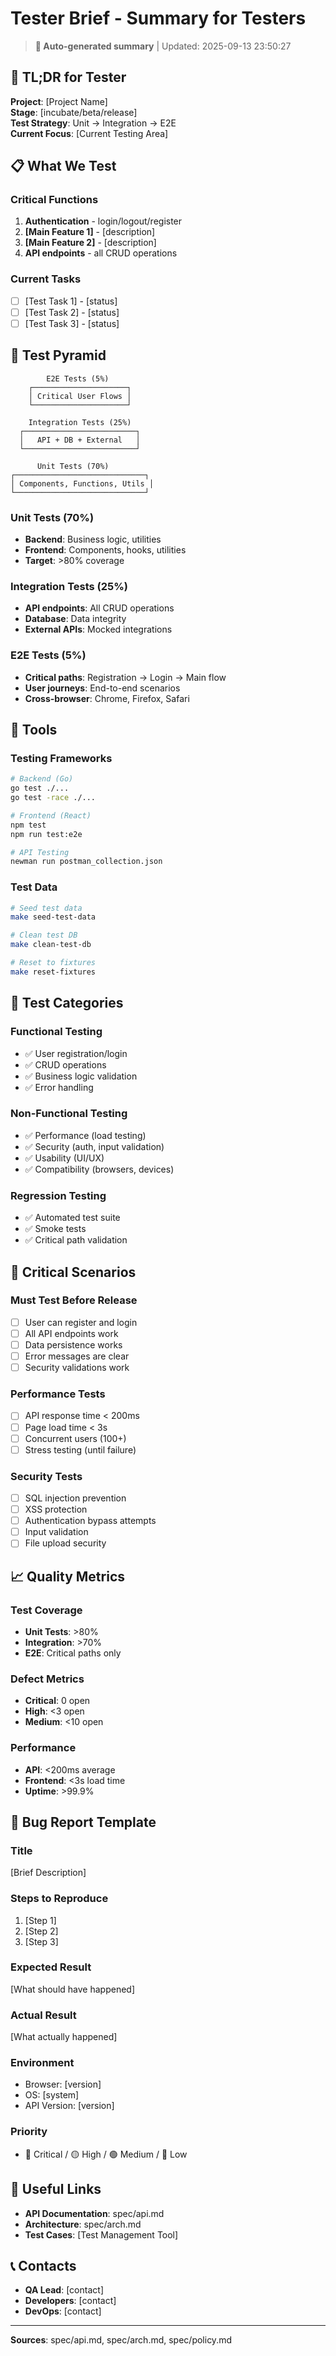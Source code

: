 # Tester Brief - Summary for Testers

> **🎯 Auto-generated summary** | Updated: 2025-09-13 23:50:27

## 🧪 TL;DR for Tester

**Project**: [Project Name]  
**Stage**: [incubate/beta/release]  
**Test Strategy**: Unit → Integration → E2E  
**Current Focus**: [Current Testing Area]

## 📋 What We Test

### Critical Functions
1. **Authentication** - login/logout/register
2. **[Main Feature 1]** - [description]
3. **[Main Feature 2]** - [description]
4. **API endpoints** - all CRUD operations

### Current Tasks
- [ ] [Test Task 1] - [status]
- [ ] [Test Task 2] - [status]
- [ ] [Test Task 3] - [status]

## 🎯 Test Pyramid

```
        E2E Tests (5%)
    ┌─────────────────────┐
    │ Critical User Flows │
    └─────────────────────┘
         
    Integration Tests (25%)
  ┌─────────────────────────┐
  │   API + DB + External   │
  └─────────────────────────┘
  
      Unit Tests (70%)
┌─────────────────────────────┐
│ Components, Functions, Utils │
└─────────────────────────────┘
```

### Unit Tests (70%)
- **Backend**: Business logic, utilities
- **Frontend**: Components, hooks, utilities
- **Target**: >80% coverage

### Integration Tests (25%)
- **API endpoints**: All CRUD operations
- **Database**: Data integrity
- **External APIs**: Mocked integrations

### E2E Tests (5%)
- **Critical paths**: Registration → Login → Main flow
- **User journeys**: End-to-end scenarios
- **Cross-browser**: Chrome, Firefox, Safari

## 🔧 Tools

### Testing Frameworks
```bash
# Backend (Go)
go test ./...
go test -race ./...

# Frontend (React)
npm test
npm run test:e2e

# API Testing
newman run postman_collection.json
```

### Test Data
```bash
# Seed test data
make seed-test-data

# Clean test DB
make clean-test-db

# Reset to fixtures
make reset-fixtures
```

## 🎯 Test Categories

### Functional Testing
- ✅ User registration/login
- ✅ CRUD operations
- ✅ Business logic validation
- ✅ Error handling

### Non-Functional Testing
- ✅ Performance (load testing)
- ✅ Security (auth, input validation)
- ✅ Usability (UI/UX)
- ✅ Compatibility (browsers, devices)

### Regression Testing
- ✅ Automated test suite
- ✅ Smoke tests
- ✅ Critical path validation

## 🚨 Critical Scenarios

### Must Test Before Release
- [ ] User can register and login
- [ ] All API endpoints work
- [ ] Data persistence works
- [ ] Error messages are clear
- [ ] Security validations work

### Performance Tests
- [ ] API response time < 200ms
- [ ] Page load time < 3s
- [ ] Concurrent users (100+)
- [ ] Stress testing (until failure)

### Security Tests
- [ ] SQL injection prevention
- [ ] XSS protection
- [ ] Authentication bypass attempts
- [ ] Input validation
- [ ] File upload security

## 📈 Quality Metrics

### Test Coverage
- **Unit Tests**: >80%
- **Integration**: >70%
- **E2E**: Critical paths only

### Defect Metrics
- **Critical**: 0 open
- **High**: <3 open
- **Medium**: <10 open

### Performance
- **API**: <200ms average
- **Frontend**: <3s load time
- **Uptime**: >99.9%

## 🐛 Bug Report Template

### Title
[Brief Description]

### Steps to Reproduce
1. [Step 1]
2. [Step 2]
3. [Step 3]

### Expected Result
[What should have happened]

### Actual Result
[What actually happened]

### Environment
- Browser: [version]
- OS: [system]
- API Version: [version]

### Priority
- 🔴 Critical / 🟡 High / 🟢 Medium / 🔵 Low

## 🔗 Useful Links

- **API Documentation**: spec/api.md
- **Architecture**: spec/arch.md
- **Test Cases**: [Test Management Tool]

## 📞 Contacts

- **QA Lead**: [contact]
- **Developers**: [contact]
- **DevOps**: [contact]

---

**Sources**: spec/api.md, spec/arch.md, spec/policy.md